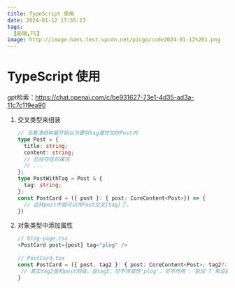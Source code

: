 ```yaml
---
title: TypeScript 使用
date: 2024-01-12 17:55:13
tags:
  [前端,TS]
image: http://image-hans.test.upcdn.net/picgo/code2024-01-12%201.png
---
```


# TypeScript 使用

gpt检索：https://chat.openai.com/c/be931627-73e1-4d35-ad3a-11c7c119ea90

1. 交叉类型来组装

   ```ts
   // 没看清结构最开始以为要将tag属性加在Post内
   type Post = {
     title: string;
     content: string;
     // 已经存在的属性
     // ...
   };
   type PostWithTag = Post & {
     tag: string;
   };
   const PostCard = ({ post }: { post: CoreContent<Post>}) => {
     // 这样post中就可以传Post交叉{tag}了。
   })
   ```

2. 对象类型中添加属性

   ```ts
   // blog-page.tsx
   <PostCard post={post} tag="plog" />
     
   // PostCard.tsx
   const PostCard = ({ post, tag2 }: { post: CoreContent<Post>; tag2?: 'plog' }) => {
   	// 其实tag2是和post同级，且tag2，可不传或传'plog'。可不传用 : 前加 ? 来设置。
   }
   ```